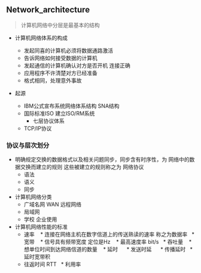 ## Network_architecture
> 计算机网络中分层是最基本的结构

* 计算机网络体系的构成
  * 发起同喜的计算机必须将数据通路激活
  * 告诉网络如何接受数据的计算机
  * 发起通信的计算机确认对方是否开机 连接正确
  * 应用程序不许清楚对方已经准备
  * 格式相同，处理意外事故
  
* 起源
  * IBM公式宣布系统网络体系结构 SNA结构 
  * 国际标准ISO 建立ISO/RM系统
     * 七层协议体系
   * TCP/IP协议
  

### 协议与层次划分

* 明确规定交换的数据格式以及相关问题同步，同步含有时序性，为 网络中的数据交换而建立的规则
  这些被建立的规则称之为 网络协议
  * 语法
  * 语义
  * 同步
  
* 计算机网络分类
  * 广域名网  WAN 远程网络
  * 局域网
  * 学校 企业使用
  
* 计算机网络性能的标准
   * 速率
    * 连接在网络主机在数字信道上的传送熟读的速率 称之为数据率
   * 宽带
    * 信号具有频带宽度 定位是Hz
    * 最高速度率 bit/s
   * 吞吐量
    * 想单位时间到达网络信道的数量
    * 延时
      * 发送时延
      * 传播延时
   * 延时宽带积 
   * 往返时间 RTT
   * 利用率
